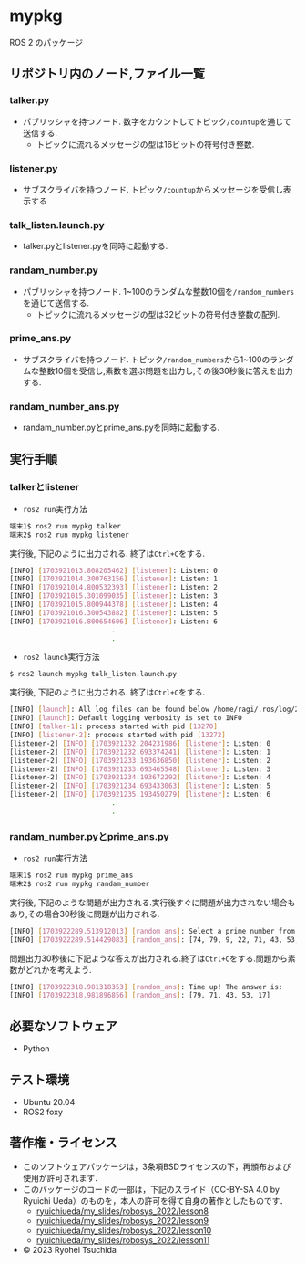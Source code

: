 # mypkg

ROS 2 のパッケージ

## リポジトリ内のノード,ファイル一覧

### talker.py
* パブリッシャを持つノード. 数字をカウントしてトピック`/countup`を通じて送信する.
   * トピックに流れるメッセージの型は16ビットの符号付き整数.
  
### listener.py
* サブスクライバを持つノード. トピック`/countup`からメッセージを受信し表示する

### talk_listen.launch.py
* talker.pyとlistener.pyを同時に起動する.

### randam_number.py
* パブリッシャを持つノード. 1~100のランダムな整数10個を`/random_numbers`を通じて送信する.
   * トピックに流れるメッセージの型は32ビットの符号付き整数の配列.

### prime_ans.py
* サブスクライバを持つノード. トピック`/random_numbers`から1~100のランダムな整数10個を受信し,素数を選ぶ問題を出力し,その後30秒後に答えを出力する.

### randam_number_ans.py
* randam_number.pyとprime_ans.pyを同時に起動する.

## 実行手順
### talkerとlistener
* `ros2 run`実行方法
```bash
端末1$ ros2 run mypkg talker
端末2$ ros2 run mypkg listener
```
実行後, 下記のように出力される. 終了は`Ctrl+C`をする.
```bash
[INFO] [1703921013.808205462] [listener]: Listen: 0
[INFO] [1703921014.300763156] [listener]: Listen: 1
[INFO] [1703921014.800532393] [listener]: Listen: 2
[INFO] [1703921015.301099035] [listener]: Listen: 3
[INFO] [1703921015.800944378] [listener]: Listen: 4
[INFO] [1703921016.300543882] [listener]: Listen: 5
[INFO] [1703921016.800654606] [listener]: Listen: 6
                         .
                         .
```
* `ros2 launch`実行方法
```
$ ros2 launch mypkg talk_listen.launch.py
```
実行後, 下記のように出力される. 終了は`Ctrl+C`をする.
```bash
[INFO] [launch]: All log files can be found below /home/ragi/.ros/log/2023-12-30-16-27-11-280534-RyoPC-13268
[INFO] [launch]: Default logging verbosity is set to INFO
[INFO] [talker-1]: process started with pid [13270]
[INFO] [listener-2]: process started with pid [13272]
[listener-2] [INFO] [1703921232.204231986] [listener]: Listen: 0
[listener-2] [INFO] [1703921232.693374241] [listener]: Listen: 1
[listener-2] [INFO] [1703921233.193636850] [listener]: Listen: 2
[listener-2] [INFO] [1703921233.693465548] [listener]: Listen: 3
[listener-2] [INFO] [1703921234.193672292] [listener]: Listen: 4
[listener-2] [INFO] [1703921234.693433063] [listener]: Listen: 5
[listener-2] [INFO] [1703921235.193450279] [listener]: Listen: 6
                         .
                         .
```
### randam_number.pyとprime_ans.py
* `ros2 run`実行方法
```bash
端末1$ ros2 run mypkg prime_ans
端末2$ ros2 run mypkg randam_number
```
実行後, 下記のような問題が出力される.実行後すぐに問題が出力されない場合もあり,その場合30秒後に問題が出力される.
```bash
[INFO] [1703922289.513912013] [random_ans]: Select a prime number from the following list:
[INFO] [1703922289.514429083] [random_ans]: [74, 79, 9, 22, 71, 43, 53, 17, 85, 93]
```
問題出力30秒後に下記ような答えが出力される.終了は`Ctrl+C`をする.問題から素数がどれかを考えよう.
```bash
[INFO] [1703922318.981318353] [random_ans]: Time up! The answer is:
[INFO] [1703922318.981896856] [random_ans]: [79, 71, 43, 53, 17]
```

## 必要なソフトウェア
* Python

## テスト環境
* Ubuntu 20.04
* ROS2 foxy

## 著作権・ライセンス
* このソフトウェアパッケージは，3条項BSDライセンスの下，再頒布および使用が許可されます．
* このパッケージのコードの一部は，下記のスライド（CC-BY-SA 4.0 by Ryuichi Ueda）のものを，本人の許可を得て自身の著作としたものです．
   * [ryuichiueda/my_slides/robosys_2022/lesson8](https://ryuichiueda.github.io/my_slides/robosys_2022/lesson8.html#/)
   * [ryuichiueda/my_slides/robosys_2022/lesson9](https://ryuichiueda.github.io/my_slides/robosys_2022/lesson9.html#/)
   * [ryuichiueda/my_slides/robosys_2022/lesson10](https://ryuichiueda.github.io/my_slides/robosys_2022/lesson10.html#/)
   * [ryuichiueda/my_slides/robosys_2022/lesson11](https://ryuichiueda.github.io/my_slides/robosys_2022/lesson11.html#/)  
* © 2023 Ryohei Tsuchida
